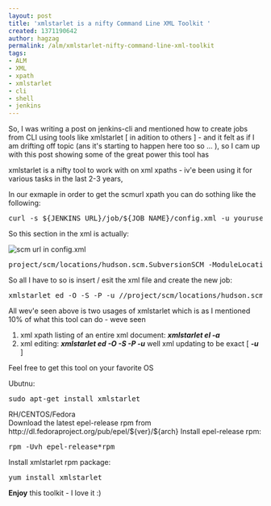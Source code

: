 ```yaml
---
layout: post
title: 'xmlstarlet is a nifty Command Line XML Toolkit '
created: 1371190642
author: hagzag
permalink: /alm/xmlstarlet-nifty-command-line-xml-toolkit
tags:
- ALM
- XML
- xpath
- xmlstarlet
- cli
- shell
- jenkins
---
```

<p>So, I was writing a post on jenkins-cli and mentioned how to create jobs from CLI using tools like xmlstarlet [ in adition to others ] - and it felt as if I am drifting off topic (ans it&#39;s starting to happen here too so ... ), so I cam up with this post showing some of the great power this tool has</p>
<p>xmlstarlet is a nifty tool to work with on xml xpaths - iv&#39;e been using it for various tasks in the last 2-3 years,</p>
<p>In our exmaple in order to get the scmurl xpath you can do sothing like the following:</p>
<pre>
curl -s ${JENKINS_URL}/job/${JOB_NAME}/config.xml -u youruser:yourpasswd | xmlstarlet el -a</pre>
<p>So this section in the xml is actually:</p>
<p><img alt="scm url in config.xml" src="http://www.tikalk.com/files/upload/29/in_job_config_xml.png" /></p>
<pre>
project/scm/locations/hudson.scm.SubversionSCM_-ModuleLocation/remote</pre>
<p>So all I have to so is insert / esit the xml file and create the new job:</p>
<pre>
xmlstarlet ed -O -S -P -u //project/scm/locations/hudson.scm.SubversionSCM_-ModuleLocation/remote -v &quot;${scm_url}&quot;</pre>
<p>All wev&#39;e seen above is two usages of xmlstarlet which is as I mentioned 10% of what this tool can do - weve seen&nbsp;</p>
<ol>
	<li>
		xml xpath listing of an entire xml document: <em><strong>xmlstarlet el -a</strong></em></li>
	<li>
		xml editing: <em><strong>xmlstarlet ed -O -S -P -u</strong></em> well xml updating to be exact [ <em><strong>-u</strong></em> ]</li>
</ol>
<p>Feel free to get this tool on your favorite OS</p>
<p class="rteindent1">Ubutnu:</p>
<pre class="rteindent1">
sudo apt-get install xmlstarlet</pre>
<p class="rteindent1">RH/CENTOS/Fedora<br />
	Download the latest epel-release rpm from http://dl.fedoraproject.org/pub/epel/${ver}/${arch} Install epel-release rpm:</p>
<pre class="rteindent1">
rpm -Uvh epel-release*rpm</pre>
<p class="rteindent1">Install xmlstarlet rpm package:</p>
<pre class="rteindent1">
yum install xmlstarlet</pre>
<p><b>Enjoy</b> this toolkit - I love it :)</p>
